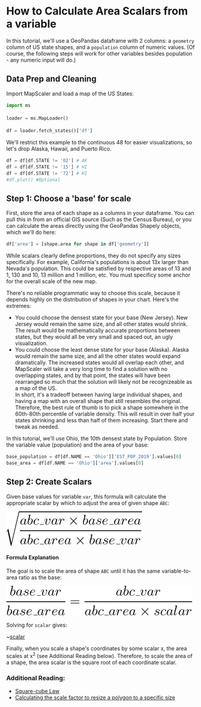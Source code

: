 # How to Calculate Area Scalars from a variable

In this tutorial, we'll use a GeoPandas dataframe with 2 columns: a `geometry` column of US state shapes, and a `population` column of numeric values. (Of course, the following steps will work for other variables besides population - any numeric input will do.)

## Data Prep and Cleaning
Import MapScaler and load a map of the US States:
```python
import ms

loader = ms.MapLoader()

df = loader.fetch_states()['df']
```
We'll restrict this example to the continuous 48 for easier visualizations, so let's drop Alaska, Hawaii, and Puerto Rico.    

```python
df = df[df.STATE != '02'] # AK
df = df[df.STATE != '15'] # HI
df = df[df.STATE != '72'] # HI
#df.plot() #Optional
```

## Step 1: Choose a 'base' for scale
First, store the area of each shape as a columns in your dataframe. You can pull this in from an official GIS source (Such as the Census Bureau), or you can calculate the areas directly using the GeoPandas Shapely objects, which we'll do here:

```python
df['area'] = [shape.area for shape in df['geometry']]
```


While scalars clearly define proportions, they do not specify any sizes specifically. For example, California's populations is about 13x larger than Nevada's population. This could be satisfied by respective areas of 13 and 1, 130 and 10, 13 million and 1 million, etc. You must specificy some anchor for the overall scale of the new map.  

There's no reliable programmatic way to choose this scale, because it depends highly on the distribution of shapes in your chart. Here's the extremes:
- You could choose the densest state for your base (New Jersey). New Jersey would remain the same size, and all other states would shrink. The result would be mathematically accurate proportions between states, but they would all be very small and spaced out, an ugly visualization.    
- You could choose the least dense state for your base (Alaska). Alaska would remain the same size, and all the other states would expand dramatically. The increased states would all overlap each other, and MapScaler will take a very long time to find a solution with no overlapping states, and by that point, the states will have been rearranged so much that the solution will likely not be recognizeable as a map of the US.    
In short, it's a tradeoff between having large individual shapes, and having a map with an overall shape that still resembles the original.
Therefore, the best rule of thumb is to pick a shape somewhere in the 60th-80th percentile of variable density. This will result in over half your states shrinking and less than half of them increasing. Start there and tweak as needed.

In this tutorial, we'll use Ohio, the 10th densest state by Population. Store the variable value (population) and the area of your base:

```python
base_population = df[df.NAME == 'Ohio']['EST_POP_2019'].values[0]
base_area = df[df.NAME == 'Ohio']['area'].values[0]
```

## Step 2: Create Scalars

Given base values for variable `var`, this formula will calculate the appropriate scalar by which to adjust the area of given shape `ABC`:

![Scalar Equation](images/full_equation.gif)

#### Formula Explanation

The goal is to scale the area of shape `ABC` until it has the same variable-to-area ratio as the base:

![Proportion Comparison](images/proportion_comparison.gif)

Solving for `scalar` gives:

~[scalar](images/scalar.gif)

Finally, when you scale a shape's coordinates by some scalar x, the area scales at x<sup>2</sup> (see Additional Reading below). Therefore, to scale the area of a shape, the area scalar is the square root of each coordinate scalar.  

### Additional Reading:
- [Square-cube Law](https://en.wikipedia.org/wiki/Square-cube_law)
- [Calculating the scale factor to resize a polygon to a specific size](https://math.stackexchange.com/questions/1889423/calculating-the-scale-factor-to-resize-a-polygon-to-a-specific-size)

